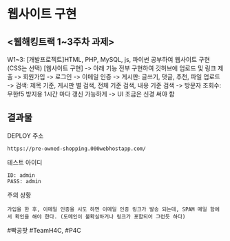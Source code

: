 # 웹사이트 구현

## <웹해킹트랙 1~3주차 과제>

W1~3: [개발프로젝트]HTML, PHP, MySQL, js, 파이썬 공부하여 웹사이트 구현 (CSS는 선택)
[웹사이트 구현]
-> 아래 기능 전부 구현하여 깃허브에 업로드 및 링크 제출
-> 회원가입 
-> 로그인 
-> 이메일 인증
-> 게시판: 글쓰기, 댓글, 추천, 파일 업로드 
-> 검색: 제목 기준, 게시판 별 검색, 전체 기준 검색, 내용 기준 검색 
-> 방문자 조회수: 무한f5 방지용 1시간 마다 갱신 가능하게 
-> UI 조금은 신경 써야 함

## 결과물
DEPLOY 주소
```
https://pre-owned-shopping.000webhostapp.com/
```
테스트 아이디
```
ID: admin
PASS: admin
```
주의 상황
```
가입을 한 후, 이메일 인증을 시도 하면 이메일 인증 링크가 발송 되는데, SPAM 메일 함에서 확인을 해야 한다. (도메인이 불확실하거나 링크가 포함되어 그런듯 하다)
```
#빡공팟 #TeamH4C, #P4C
